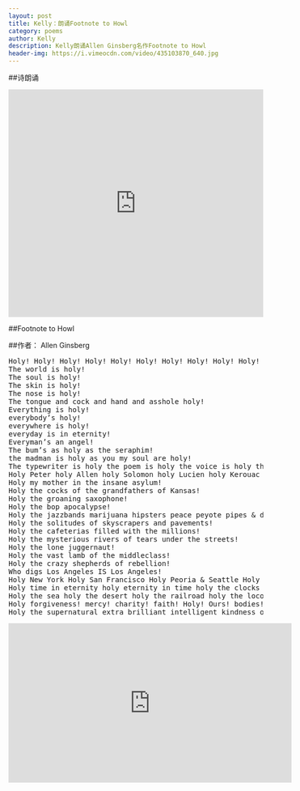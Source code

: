 ```yaml
---
layout: post
title: Kelly：朗诵Footnote to Howl
category: poems
author: Kelly
description: Kelly朗诵Allen Ginsberg名作Footnote to Howl
header-img: https://i.vimeocdn.com/video/435103870_640.jpg
---
```


##诗朗诵

<iframe width="100%" height="450" scrolling="no" frameborder="no" src="https://w.soundcloud.com/player/?url=https%3A//api.soundcloud.com/tracks/218219165&amp;auto_play=false&amp;hide_related=false&amp;show_comments=true&amp;show_user=true&amp;show_reposts=false&amp;visual=true"></iframe>

##Footnote to Howl

##作者： Allen Ginsberg

<pre>
Holy! Holy! Holy! Holy! Holy! Holy! Holy! Holy! Holy! Holy! Holy! Holy! Holy! Holy! Holy!
The world is holy! 
The soul is holy! 
The skin is holy! 
The nose is holy! 
The tongue and cock and hand and asshole holy!
Everything is holy! 
everybody’s holy! 
everywhere is holy! 
everyday is in eternity! 
Everyman’s an angel!
The bum’s as holy as the seraphim! 
the madman is holy as you my soul are holy!
The typewriter is holy the poem is holy the voice is holy the hearers are holy the ecstasy is holy!
Holy Peter holy Allen holy Solomon holy Lucien holy Kerouac holy Huncke holy Burroughs holy Cassady holy the unknown buggered and suffering beggars holy the hideous human angels!
Holy my mother in the insane asylum! 
Holy the cocks of the grandfathers of Kansas!
Holy the groaning saxophone! 
Holy the bop apocalypse! 
Holy the jazzbands marijuana hipsters peace peyote pipes & drums!
Holy the solitudes of skyscrapers and pavements! 
Holy the cafeterias filled with the millions! 
Holy the mysterious rivers of tears under the streets!
Holy the lone juggernaut! 
Holy the vast lamb of the middleclass! 
Holy the crazy shepherds of rebellion! 
Who digs Los Angeles IS Los Angeles!
Holy New York Holy San Francisco Holy Peoria & Seattle Holy Paris Holy Tangiers Holy Moscow Holy Istanbul!
Holy time in eternity holy eternity in time holy the clocks in space holy the fourth dimension holy the fifth International holy the Angel in Moloch!
Holy the sea holy the desert holy the railroad holy the locomotive holy the visions holy the hallucinations holy the miracles holy the eyeball holy the abyss!
Holy forgiveness! mercy! charity! faith! Holy! Ours! bodies! suffering! magnanimity!
Holy the supernatural extra brilliant intelligent kindness of the soul! 
</pre>

<iframe width="560" height="315" src="https://www.youtube.com/embed/E4DMbwmxfjc" frameborder="0" allowfullscreen></iframe>
